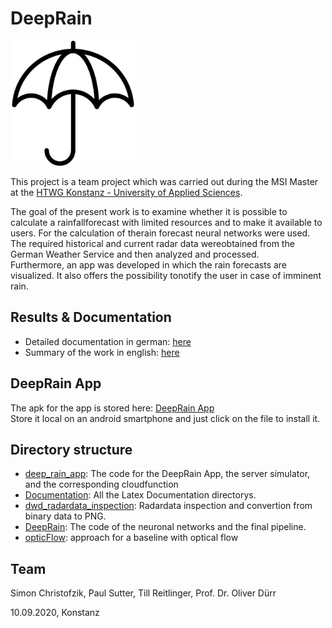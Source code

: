 # DeepRain
<img src="https://github.com/PaulIVI/DeepRain2/blob/master/deep_rain_app/deep_rain/assets/regenschirm.png" width="200">

This project is a team project which was carried out during the MSI Master at the [HTWG Konstanz - University of Applied Sciences](https://www.htwg-konstanz.de). 

The  goal  of  the  present  work  is  to  examine  whether  it  is  possible  to  calculate  a  rainfallforecast with limited resources and to make it available to users. For the calculation of therain forecast neural networks were used. The required historical and current radar data wereobtained from the German Weather Service and then analyzed and processed.  
Furthermore, an app was developed in which the rain forecasts are visualized. 
It also offers the possibility tonotify the user in case of imminent rain.

## Results & Documentation
* Detailed documentation in german: [here](https://github.com/PaulIVI/DeepRain2/blob/master/Documentation/src/Hauptdatei.pdf)
* Summary of the work in english: [here](https://github.com/PaulIVI/DeepRain2/blob/master/Documentation/paper/paper/report.pdf)

## DeepRain App 
The apk for the app is stored here: [DeepRain App](https://github.com/PaulIVI/DeepRain2/blob/master/deep_rain_app/DeepRain.apk) <br>
Store it local on an android smartphone and just click on the file to install it. 

## Directory structure
* [deep_rain_app](https://github.com/PaulIVI/DeepRain2/tree/master/deep_rain_app): The code for the DeepRain App, the server simulator,  and the corresponding cloudfunction 
* [Documentation](https://github.com/PaulIVI/DeepRain2/tree/master/Documentation): All the Latex Documentation directorys. 
* [dwd_radardata_inspection](https://github.com/PaulIVI/DeepRain2/tree/master/dwd_radardata_inspection): Radardata inspection and convertion from binary data to PNG. 
* [DeepRain](https://github.com/PaulIVI/DeepRain2/tree/master/DeepRain): The code of the neuronal networks and the final pipeline. 
* [opticFlow](https://github.com/PaulIVI/DeepRain2/tree/master/opticFlow): approach for a baseline with optical flow

## Team
Simon Christofzik, Paul Sutter, Till Reitlinger, Prof. Dr. Oliver Dürr

10.09.2020, Konstanz
